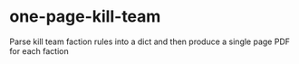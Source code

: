 # one-page-kill-team
Parse kill team faction rules into a dict and then produce a single page PDF for each faction
